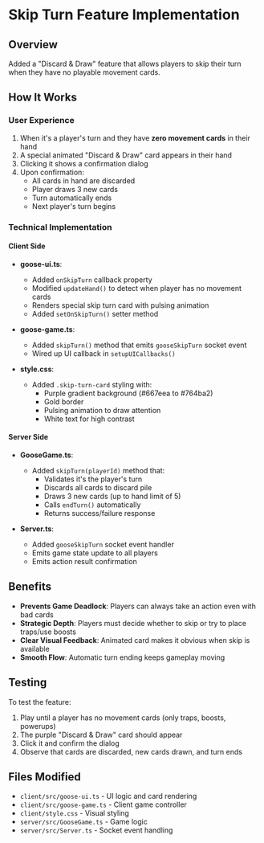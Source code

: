 # Skip Turn Feature Implementation

## Overview
Added a "Discard & Draw" feature that allows players to skip their turn when they have no playable movement cards.

## How It Works

### User Experience
1. When it's a player's turn and they have **zero movement cards** in their hand
2. A special animated "Discard & Draw" card appears in their hand
3. Clicking it shows a confirmation dialog
4. Upon confirmation:
   - All cards in hand are discarded
   - Player draws 3 new cards
   - Turn automatically ends
   - Next player's turn begins

### Technical Implementation

#### Client Side
- **goose-ui.ts**: 
  - Added `onSkipTurn` callback property
  - Modified `updateHand()` to detect when player has no movement cards
  - Renders special skip turn card with pulsing animation
  - Added `setOnSkipTurn()` setter method

- **goose-game.ts**:
  - Added `skipTurn()` method that emits `gooseSkipTurn` socket event
  - Wired up UI callback in `setupUICallbacks()`

- **style.css**:
  - Added `.skip-turn-card` styling with:
    - Purple gradient background (#667eea to #764ba2)
    - Gold border
    - Pulsing animation to draw attention
    - White text for high contrast

#### Server Side
- **GooseGame.ts**:
  - Added `skipTurn(playerId)` method that:
    - Validates it's the player's turn
    - Discards all cards to discard pile
    - Draws 3 new cards (up to hand limit of 5)
    - Calls `endTurn()` automatically
    - Returns success/failure response

- **Server.ts**:
  - Added `gooseSkipTurn` socket event handler
  - Emits game state update to all players
  - Emits action result confirmation

## Benefits
- **Prevents Game Deadlock**: Players can always take an action even with bad cards
- **Strategic Depth**: Players must decide whether to skip or try to place traps/use boosts
- **Clear Visual Feedback**: Animated card makes it obvious when skip is available
- **Smooth Flow**: Automatic turn ending keeps gameplay moving

## Testing
To test the feature:
1. Play until a player has no movement cards (only traps, boosts, powerups)
2. The purple "Discard & Draw" card should appear
3. Click it and confirm the dialog
4. Observe that cards are discarded, new cards drawn, and turn ends

## Files Modified
- `client/src/goose-ui.ts` - UI logic and card rendering
- `client/src/goose-game.ts` - Client game controller
- `client/style.css` - Visual styling
- `server/src/GooseGame.ts` - Game logic
- `server/src/Server.ts` - Socket event handling
